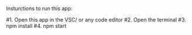 Insturctions to run this app:

#1. Open this app in the VSC/ or any code editor
#2. Open the terminal
#3. npm install
#4. npm start